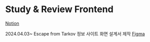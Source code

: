 # Study & Review Frontend


[Notion](https://www.notion.so/b1ef0b19e5fd42d19820643f6fe12d14?v=d28a1f2d4c794c748c32f4fceeddda3a&pvs=4)

2024.04.03~ Escape from Tarkov 정보 사이트 화면 설계서 제작 [Figma](https://www.figma.com/file/GeRSuSLs9GIlYaW3XrlLDd/TARKOVINFO?type=design&node-id=0%3A1&mode=design&t=yhifkZxNH1DOyVNT-1)
